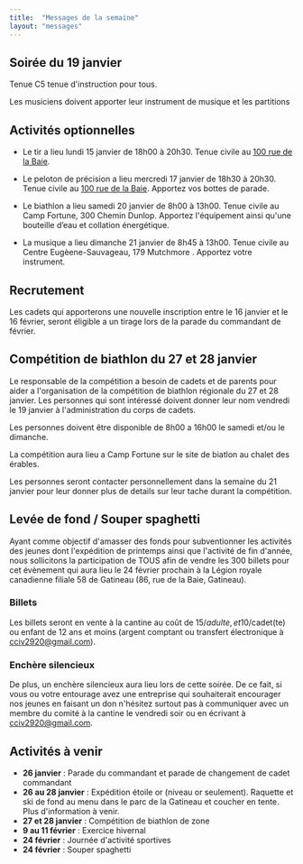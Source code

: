 ```yaml
---
title:  "Messages de la semaine"
layout: "messages"
---
```


## Soirée du 19 janvier

Tenue C5 tenue d'instruction pour tous. 

Les musiciens doivent apporter leur instrument de musique et les partitions

## Activités optionnelles

- Le tir a lieu lundi 15 janvier de 18h00 à 20h30. Tenue civile au [100 rue de la Baie](/information/comment-nous-rejoindre/).

- Le peloton de précision a lieu mercredi 17 janvier de 18h30 à 20h30. Tenue civile au [100 rue de la Baie](/information/comment-nous-rejoindre/). Apportez vos bottes de parade. 

- Le biathlon a lieu samedi 20 janvier de 8h00 à 13h00. Tenue civile au Camp Fortune, 300 Chemin Dunlop. Apportez l'équipement ainsi qu'une bouteille d’eau et collation énergétique.

- La musique a lieu dimanche 21 janvier de 8h45 à 13h00. Tenue civile au Centre Eugèene-Sauvageau, 179 Mutchmore . Apportez votre instrument. 

## Recrutement

Les cadets qui apporterons une nouvelle inscription entre le 16 janvier et le 16 février, seront éligible a un tirage lors de la parade du commandant de février.

## Compétition de biathlon du 27 et 28 janvier

Le responsable de la compétition a besoin de cadets et de parents pour aider a l'organisation de la compétition de biathlon régionale du 27 et 28 janvier.  Les personnes qui sont intéressé doivent donner leur nom vendredi le 19 janvier à l'administration du corps de cadets.

Les personnes doivent être disponible de 8h00 a 16h00 le samedi et/ou le dimanche.  

La compétition aura lieu a Camp Fortune sur le site de biatlon au chalet des érables.

Les personnes seront contacter personnellement dans la semaine du 21 janvier pour leur donner plus de details sur leur tache durant la compétition.

## Levée de fond / Souper spaghetti

Ayant comme objectif d'amasser des fonds pour subventionner les activités des jeunes dont l'expédition de printemps ainsi que l'activité de fin d'année, nous sollicitons la participation de TOUS afin de vendre les 300 billets pour cet évènement qui aura lieu le 24 février prochain à la Légion royale canadienne filiale 58 de Gatineau (86, rue de la Baie, Gatineau). 

### Billets

Les billets seront en vente à la cantine au coût de 15$/adulte, et 10$/cadet(te) ou enfant de 12 ans et moins (argent comptant ou transfert électronique à <cciv2920@gmail.com>). 

### Enchère silencieux
De plus, un enchère silencieux aura lieu lors de cette soirée. De ce fait, si vous ou votre entourage avez une entreprise qui souhaiterait encourager nos jeunes en faisant un don n'hésitez surtout pas à communiquer avec un membre du comité à la cantine le vendredi soir ou en écrivant à <cciv2920@gmail.com>.

## Activités à venir

- **26 janvier** : Parade du commandant et parade de changement de cadet commandant
- **26 au 28 janvier** : Expédition étoile or (niveau or seulement). Raquette et ski de fond au menu dans le parc de la Gatineau et coucher en tente. Plus d'information à venir.
- **27 et 28 janvier** : Compétition de biathlon de zone
- **9 au 11 février** : Exercice hivernal
- **24 février** : Journée d'activité sportives
- **24 février** : Souper spaghetti
